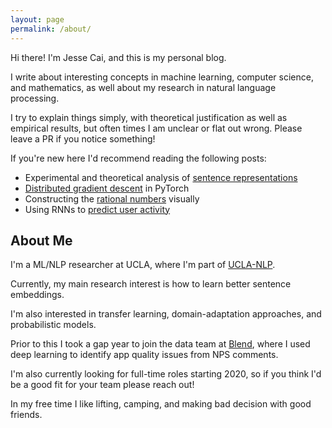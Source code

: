 ```yaml
---
layout: page
permalink: /about/
---
```


Hi there! I'm Jesse Cai, and this is my personal blog.

I write about interesting concepts in machine learning, computer science, and mathematics, as well about my research in natural language processing. 

I try to explain things simply, with theoretical justification  as well as empirical results, but often times I am unclear or flat out wrong. Please leave a PR if you notice something!

If you're new here I'd recommend reading the following posts:
- Experimental and theoretical analysis of [sentence representations](/Quickthoughts)
- [Distributed gradient descent](/Distbelief) in PyTorch
- Constructing the [rational numbers](/Building-Q) visually
- Using RNNs to [predict user activity](/Predicting-User-Submission)

## About Me

I'm a ML/NLP researcher at UCLA, where I'm part of [UCLA-NLP](http://web.cs.ucla.edu/~kwchang/).

Currently, my main research interest is how to learn better sentence embeddings. 

I'm also interested in transfer learning, domain-adaptation approaches, and probabilistic models. 

Prior to this I took a gap year to join the data team at [Blend](https://blend.com), where I used deep learning to identify app quality issues from NPS comments. 

I'm also currently looking for full-time roles starting 2020, so if you think I'd be a good fit for your team please reach out!

In my free time I like lifting, camping, and making bad decision with good friends.
